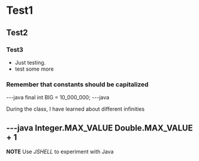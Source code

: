 # Test1
## Test2
### Test3
* Just testing.
* test some more

### Remember that constants should be capitalized 
---java
final int BIG = 10_000_000;
---java


During the class, I have learned about different infinities

---java
Integer.MAX_VALUE
Double.MAX_VALUE + 1 
---

**NOTE**
Use *JSHELL* to experiment with Java

